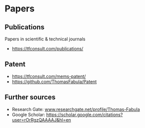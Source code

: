 # Papers

## Publications
Papers in scientific & technical journals
- https://tfconsult.com/publications/

## Patent
- https://tfconsult.com/mems-patent/
- https://github.com/ThomasFabula/Patent

## Further sources
- Research Gate: www.researchgate.net/profile/Thomas-Fabula
- Google Scholar: https://scholar.google.com/citations?user=rOrRgzQAAAAJ&hl=en
